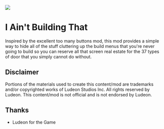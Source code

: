 <p>
  <a href="https://steamcommunity.com/sharedfiles/filedetails/?id=3118060751" alt="Steam Workshop Link">
  <img src="https://img.shields.io/static/v1?label=Steam&message=Workshop&color=blue&logo=steam&link=https://steamcommunity.com/sharedfiles/filedetails/?id=3118060751"/>
  </a>
</p>

# I Ain't Building That

Inspired by the excellent too many buttons mod, this mod provides a simple way to hide all of the stuff cluttering up the build menus that you're never going to build so you can reserve all that screen real estate for the 37 types of door that you simply cannot do without.

## Disclaimer
Portions of the materials used to create this content/mod are trademarks and/or copyrighted works of Ludeon Studios Inc. All rights reserved by Ludeon. This content/mod is not official and is not endorsed by Ludeon.

## Thanks
* Ludeon for the Game
